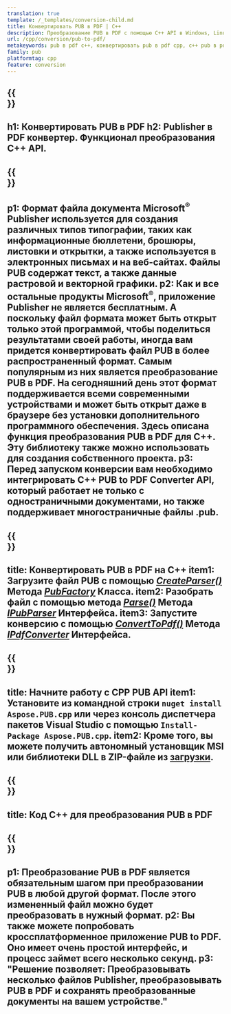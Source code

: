 ```yaml
---
translation: true
template: /_templates/conversion-child.md
title: Конвертировать PUB в PDF | С++
description: Преобразование PUB в PDF с помощью C++ API в Windows, Linux и Mac OS X. Функция конверсии Publisher, которую легко интегрировать в ваше собственное решение.
url: /cpp/conversion/pub-to-pdf/
metakeywords: pub в pdf c++, конвертировать pub в pdf cpp, c++ pub в pdf, издатель в pdf c++
family: pub
platformtag: cpp
feature: conversion
---
```


{{<section banner>}}
---
h1: Конвертировать PUB в PDF
h2: Publisher в PDF конвертер. Функционал преобразования С++ API.
---

{{<section overview>}}
---
p1: Формат файла документа Microsoft<sup>®</sup> Publisher используется для создания различных типов типографии, таких как информационные бюллетени, брошюры, листовки и открытки, а также используется в электронных письмах и на веб-сайтах. Файлы PUB содержат текст, а также данные растровой и векторной графики.
p2: Как и все остальные продукты Microsoft<sup>®</sup>, приложение Publisher не является бесплатным. А поскольку файл формата может быть открыт только этой программой, чтобы поделиться результатами своей работы, иногда вам придется конвертировать файл PUB в более распространенный формат. Самым популярным из них является преобразование PUB в PDF. На сегодняшний день этот формат поддерживается всеми современными устройствами и может быть открыт даже в браузере без установки дополнительного программного обеспечения. Здесь описана функция преобразования PUB в PDF для C++. Эту библиотеку также можно использовать для создания собственного проекта.
p3: Перед запуском конверсии вам необходимо интегрировать C++ PUB to PDF Converter API, который работает не только с одностраничными документами, но также поддерживает многостраничные файлы .pub.
---

{{<section feature1>}}
---
title: Конвертировать PUB в PDF на C++
item1: Загрузите файл PUB с помощью [*CreateParser()*](https://reference.aspose.com/pub/cpp/class/aspose.pub.pub_factory#a88c04c4c35d45ee8febc7e1554d03c4b) Метода [*PubFactory*](https://reference.aspose.com/pub/cpp/class/aspose.pub.pub_factory) Класса.
item2: Разобрать файл с помощью метода [*Parse()*](https://reference.aspose.com/pub/cpp/class/aspose.pub.i_pub_parser#ae9fc7043f382a5b4a7b694f0fe477915) Метода [*IPubParser*](https://reference.aspose.com/pub/cpp/class/aspose.pub.i_pub_parser) Интерфейса.
item3: Запустите конверсию с помощью [*ConvertToPdf()*](https://reference.aspose.com/pub/cpp/class/aspose.pub.i_pdf_converter#acdea381bc8f2a2799e73a039b09ecdb5) Метода [*IPdfConverter*](https://reference.aspose.com/pub/cpp/class/aspose.pub.i_pdf_converter) Интерфейса.
---

{{<section feature2>}}
---
title: Начните работу с CPP PUB API
item1: Установите из командной строки ```nuget install Aspose.PUB.cpp``` или через консоль диспетчера пакетов Visual Studio с помощью ```Install-Package Aspose.PUB.cpp```.
item2: Кроме того, вы можете получить автономный установщик MSI или библиотеки DLL в ZIP-файле из [загрузки](https://releases.aspose.com/pub/cpp/).
---

{{<section codeexample>}}
---
title: Код C++ для преобразования PUB в PDF
---

{{<section summary>}}
---
p1: Преобразование PUB в PDF является обязательным шагом при преобразовании PUB в любой другой формат. После этого измененный файл можно будет преобразовать в нужный формат.
p2: Вы также можете попробовать кроссплатформенное приложение PUB to PDF. Оно имеет очень простой интерфейс, и процесс займет всего несколько секунд.
p3: "Решение позволяет: Преобразовывать несколько файлов Publisher, преобразовывать PUB в PDF и сохранять преобразованные документы на вашем устройстве."
---